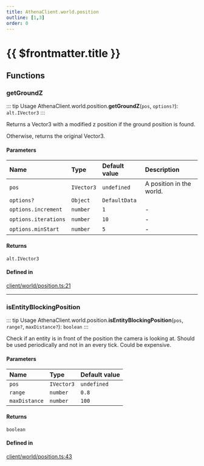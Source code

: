 ```yaml
---
title: AthenaClient.world.position
outline: [1,3]
order: 0
---
```


# {{ $frontmatter.title }}


## Functions

### getGroundZ

::: tip Usage
AthenaClient.world.position.**getGroundZ**(`pos`, `options?`): `alt.IVector3`
:::

Returns a Vector3 with a modified z position if the ground position is found.

Otherwise, returns the original Vector3.

#### Parameters

| Name | Type | Default value | Description |
| :------ | :------ | :------ | :------ |
| `pos` | `IVector3` | `undefined` | A position in the world. |
| `options?` | `Object` | `DefaultData` |  |
| `options.increment` | `number` | `1` | - |
| `options.iterations` | `number` | `10` | - |
| `options.minStart` | `number` | `5` | - |

#### Returns

`alt.IVector3`

#### Defined in

[client/world/position.ts:21](https://github.com/Stuyk/altv-athena/blob/27ff03a/src/core/client/world/position.ts#L21)

___

### isEntityBlockingPosition

::: tip Usage
AthenaClient.world.position.**isEntityBlockingPosition**(`pos`, `range?`, `maxDistance?`): `boolean`
:::

Check if an entity is in front of the position the camera is looking at.
Should be used periodically and not in an every tick. Could be expensive.

#### Parameters

| Name | Type | Default value |
| :------ | :------ | :------ |
| `pos` | `IVector3` | `undefined` |
| `range` | `number` | `0.8` |
| `maxDistance` | `number` | `100` |

#### Returns

`boolean`

#### Defined in

[client/world/position.ts:43](https://github.com/Stuyk/altv-athena/blob/27ff03a/src/core/client/world/position.ts#L43)
